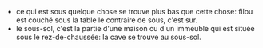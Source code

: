 - ce qui est sous quelque chose se trouve plus bas que cette chose: filou est couché sous la table
  le contraire de sous, c'est sur.
- le sous-sol, c'est la partie d'une maison ou d'un immeuble qui est située sous le rez-de-chaussée: la cave se trouve au sous-sol.